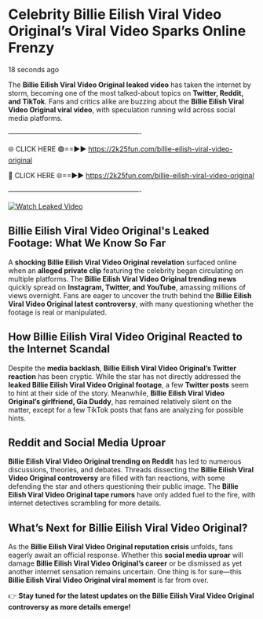 # Celebrity Billie Eilish Viral Video Original’s Viral Video Sparks Online Frenzy

18 seconds ago

The **Billie Eilish Viral Video Original leaked video** has taken the internet by storm, becoming one of the most talked-about topics on **Twitter, Reddit, and TikTok**. Fans and critics alike are buzzing about the **Billie Eilish Viral Video Original viral video**, with speculation running wild across social media platforms.

———————————————————-

🌐 CLICK HERE 🟢==►► https://2k25fun.com/billie-eilish-viral-video-original

🔴 CLICK HERE 🌐==►► https://2k25fun.com/billie-eilish-viral-video-original

———————————————————-

[![Watch Leaked Video](https://miro.medium.com/v2/resize:fit:828/format:webp/1*cilzJN44JGOrTw9NJCrNHA.gif "Watch Leaked Video")](https://2k25fun.com/billie-eilish-viral-video-original)

## **Billie Eilish Viral Video Original's Leaked Footage: What We Know So Far**  
A **shocking Billie Eilish Viral Video Original revelation** surfaced online when an **alleged private clip** featuring the celebrity began circulating on multiple platforms. The **Billie Eilish Viral Video Original trending news** quickly spread on **Instagram, Twitter, and YouTube**, amassing millions of views overnight. Fans are eager to uncover the truth behind the **Billie Eilish Viral Video Original latest controversy**, with many questioning whether the footage is real or manipulated.  

## **How Billie Eilish Viral Video Original Reacted to the Internet Scandal**  
Despite the **media backlash**, **Billie Eilish Viral Video Original’s Twitter reaction** has been cryptic. While the star has not directly addressed the **leaked Billie Eilish Viral Video Original footage**, a few **Twitter posts** seem to hint at their side of the story. Meanwhile, **Billie Eilish Viral Video Original’s girlfriend, Gia Duddy**, has remained relatively silent on the matter, except for a few TikTok posts that fans are analyzing for possible hints.  

## **Reddit and Social Media Uproar**  
**Billie Eilish Viral Video Original trending on Reddit** has led to numerous discussions, theories, and debates. Threads dissecting the **Billie Eilish Viral Video Original controversy** are filled with fan reactions, with some defending the star and others questioning their public image. The **Billie Eilish Viral Video Original tape rumors** have only added fuel to the fire, with internet detectives scrambling for more details.  

## **What’s Next for Billie Eilish Viral Video Original?**  
As the **Billie Eilish Viral Video Original reputation crisis** unfolds, fans eagerly await an official response. Whether this **social media uproar** will damage **Billie Eilish Viral Video Original’s career** or be dismissed as yet another internet sensation remains uncertain. One thing is for sure—this **Billie Eilish Viral Video Original viral moment** is far from over.  

👉 **Stay tuned for the latest updates on the Billie Eilish Viral Video Original controversy as more details emerge!**  